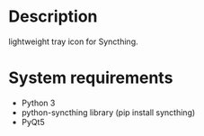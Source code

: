 # Description
lightweight tray icon for Syncthing.
# System requirements
 - Python 3
 - python-syncthing library (pip install syncthing)
 - PyQt5
